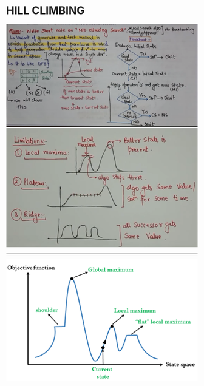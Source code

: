 # HILL CLIMBING
![alt text](Images/HC.png)
![alt text](image-10.png)

---

![alt text](image-12.png)